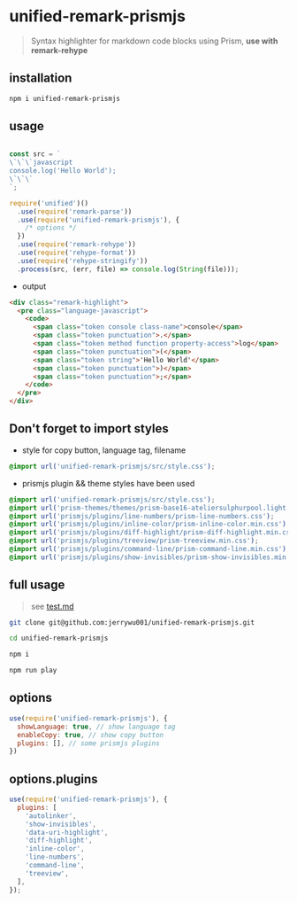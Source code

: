 # unified-remark-prismjs

> Syntax highlighter for markdown code blocks using Prism, **use with remark-rehype**

## installation

```bash
npm i unified-remark-prismjs
```

## usage

```js

const src = `
\`\`\`javascript
console.log('Hello World');
\`\`\`
`;

```

```javascript
require('unified')()
  .use(require('remark-parse'))
  .use(require('unified-remark-prismjs'), {
    /* options */
  })
  .use(require('remark-rehype'))
  .use(require('rehype-format'))
  .use(require('rehype-stringify'))
  .process(src, (err, file) => console.log(String(file)));
```

- output

```html
<div class="remark-highlight">
  <pre class="language-javascript">
    <code>
      <span class="token console class-name">console</span>
      <span class="token punctuation">.</span>
      <span class="token method function property-access">log</span>
      <span class="token punctuation">(</span>
      <span class="token string">'Hello World'</span>
      <span class="token punctuation">)</span>
      <span class="token punctuation">;</span>
    </code>
  </pre>
</div>
```

## Don't forget to import styles

- style for copy button, language tag, filename

```css
@import url('unified-remark-prismjs/src/style.css');
```

- prismjs plugin && theme styles have been used


```css
@import url('unified-remark-prismjs/src/style.css');
@import url('prism-themes/themes/prism-base16-ateliersulphurpool.light.min.css');
@import url('prismjs/plugins/line-numbers/prism-line-numbers.css');
@import url('prismjs/plugins/inline-color/prism-inline-color.min.css');
@import url('prismjs/plugins/diff-highlight/prism-diff-highlight.min.css');
@import url('prismjs/plugins/treeview/prism-treeview.min.css');
@import url('prismjs/plugins/command-line/prism-command-line.min.css');
@import url('prismjs/plugins/show-invisibles/prism-show-invisibles.min.css');
```

## full usage

> see [test.md](https://github.com/jerrywu001/unified-remark-prismjs/tree/main/src/example/test.md)

```bash
git clone git@github.com:jerrywu001/unified-remark-prismjs.git

cd unified-remark-prismjs

npm i

npm run play
```



## options

```js
use(require('unified-remark-prismjs'), {
  showLanguage: true, // show language tag
  enableCopy: true, // show copy button
  plugins: [], // some prismjs plugins
})
```

## options.plugins

```js
use(require('unified-remark-prismjs'), {
  plugins: [
    'autolinker',
    'show-invisibles',
    'data-uri-highlight',
    'diff-highlight',
    'inline-color',
    'line-numbers',
    'command-line',
    'treeview',
  ],
});
```
